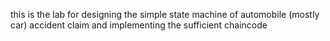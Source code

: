 this is the lab for designing the simple state machine of automobile (mostly car) accident claim and implementing the sufficient chaincode 
